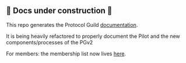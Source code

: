 ## 🚧 Docs under construction 🚧

This repo generates the Protocol Guild [documentation](https://protocol-guild.readthedocs.io/en/latest/).

It is being heavily refactored to properly document the Pilot and the new components/processes of the PGv2

For members: the membership list now lives [here](./docs/02-membership.md).
